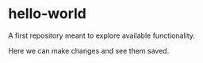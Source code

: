 # hello-world
A first repository meant to explore available functionality.

Here we can make changes and see them saved.
